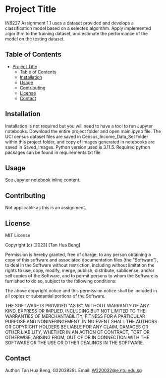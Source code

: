 # Project Title

IN6227 Assignment 1.1 uses a dataset provided and develops a classification model based on a selected algorithm. Apply implemented algorithm to the training dataset, and estimate the performance of the model on the testing dataset.

## Table of Contents

- [Project Title](#project-title)
  - [Table of Contents](#table-of-contents)
  - [Installation](#installation)
  - [Usage](#usage)
  - [Contributing](#contributing)
  - [License](#license)
  - [Contact](#contact)

## Installation

Installation is not required but you will need to have a tool to run Jupyter notebooks.
Download the entire project folder and open main.ipynb file. The UCI census dataset files are saved in Census_Income_Data_Set folder within this project folder, and copy of images generated in notebooks are saved in Saved_Images.
Python version used is 3.11.5. Required python packages can be found in requirements.txt file.

## Usage

See Jupyter notebook inline content.

## Contributing

Not applicable as this is an assignment.

## License

MIT License

Copyright (c) [2023] [Tan Hua Beng]

Permission is hereby granted, free of charge, to any person obtaining a copy
of this software and associated documentation files (the "Software"), to deal
in the Software without restriction, including without limitation the rights
to use, copy, modify, merge, publish, distribute, sublicense, and/or sell
copies of the Software, and to permit persons to whom the Software is
furnished to do so, subject to the following conditions:

The above copyright notice and this permission notice shall be included in
all copies or substantial portions of the Software.

THE SOFTWARE IS PROVIDED "AS IS", WITHOUT WARRANTY OF ANY KIND, EXPRESS OR
IMPLIED, INCLUDING BUT NOT LIMITED TO THE WARRANTIES OF MERCHANTABILITY,
FITNESS FOR A PARTICULAR PURPOSE AND NONINFRINGEMENT. IN NO EVENT SHALL THE
AUTHORS OR COPYRIGHT HOLDERS BE LIABLE FOR ANY CLAIM, DAMAGES OR OTHER
LIABILITY, WHETHER IN AN ACTION OF CONTRACT, TORT OR OTHERWISE, ARISING FROM,
OUT OF OR IN CONNECTION WITH THE SOFTWARE OR THE USE OR OTHER DEALINGS IN
THE SOFTWARE.

## Contact

Author: Tan Hua Beng, G2203829L
Email: W220032@e.ntu.edu.sg